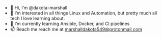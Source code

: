 - 👋 Hi, I’m @dakota-marshall
- 👀 I’m interested in all things Linux and Automation, but pretty much all tech I love learning about.
- 🌱 I’m currently learning Ansible, Docker, and CI pipelines
- 📫 Reach me reach me at marshalldakota549@protonmail.com

<!---
dakota-marshall/dakota-marshall is a ✨ special ✨ repository because its `README.md` (this file) appears on your GitHub profile.
You can click the Preview link to take a look at your changes.
--->
